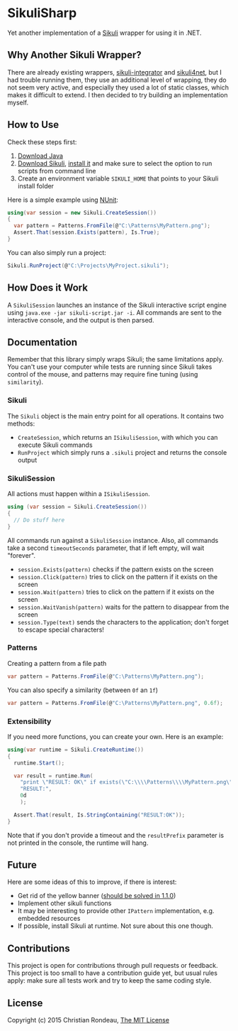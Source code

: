 # SikuliSharp

Yet another implementation of a [Sikuli](http://www.sikulix.com/) wrapper for using it in .NET.

## Why Another Sikuli Wrapper?

There are already existing wrappers, [sikuli-integrator](https://code.google.com/p/sikuli-integrator/) and [sikuli4net](http://sourceforge.net/projects/sikuli4net/), but I had trouble running them, they use an additional level of wrapping, they do not seem very active, and especially they used a lot of static classes, which makes it difficult to extend. I then decided to try building an implementation myself.

## How to Use

Check these steps first:

1. [Download Java](http://java.com/en/download/)
2. [Download Sikuli](https://launchpad.net/sikuli/+download), [install it](http://www.sikulix.com/quickstart.html) and make sure to select the option to run scripts from command line
3. Create an environment variable `SIKULI_HOME` that points to your Sikuli install folder

Here is a simple example using [NUnit](http://www.nunit.org/):

```c#
using(var session = new Sikuli.CreateSession())
{
  var pattern = Patterns.FromFile(@"C:\Patterns\MyPattern.png"); 
  Assert.That(session.Exists(pattern), Is.True);
}
```

You can also simply run a project:

```c#
Sikuli.RunProject(@"C:\Projects\MyProject.sikuli");
```

## How Does it Work

A `SikuliSession` launches an instance of the Sikuli interactive script engine using `java.exe -jar sikuli-script.jar -i`. All commands are sent to the interactive console, and the output is then parsed.

## Documentation

Remember that this library simply wraps Sikuli; the same limitations apply. You can't use your computer while tests are running since Sikuli takes control of the mouse, and patterns may require fine tuning (using `similarity`).

### Sikuli

The `Sikuli` object is the main entry point for all operations. It contains two methods:

* `CreateSession`, which returns an `ISikuliSession`, with which you can execute Sikuli commands
* `RunProject` which simply runs a `.sikuli` project and returns the console output

### SikuliSession

All actions must happen within a `ISikuliSession`.

```c#
using (var session = Sikuli.CreateSession())
{
  // Do stuff here
}
```

All commands run against a `SikuliSession` instance. Also, all commands take a second `timeoutSeconds` parameter, that if left empty, will wait "forever".

* `session.Exists(pattern)` checks if the pattern exists on the screen
* `session.Click(pattern)` tries to click on the pattern if it exists on the screen
* `session.Wait(pattern)` tries to click on the pattern if it exists on the screen
* `session.WaitVanish(pattern)` waits for the pattern to disappear from the screen
* `session.Type(text)` sends the characters to the application; don't forget to escape special characters!

### Patterns

Creating a pattern from a file path

```c#
var pattern = Patterns.FromFile(@"C:\Patterns\MyPattern.png"); 
```

You can also specify a similarity (between `0f` an `1f`)

```c#
var pattern = Patterns.FromFile(@"C:\Patterns\MyPattern.png", 0.6f); 
```

### Extensibility

If you need more functions, you can create your own. Here is an example:

```c#
using(var runtime = Sikuli.CreateRuntime())
{
  runtime.Start();

  var result = runtime.Run(
    "print \"RESULT: OK\" if exists(\"C:\\\\Patterns\\\\MyPattern.png\") else \"RESULT: FAIL\"",
    "RESULT:",
    0d
    );

  Assert.That(result, Is.StringContaining("RESULT:OK"));
}
```

Note that if you don't provide a timeout and the `resultPrefix` parameter is not printed in the console, the runtime will hang.

## Future

Here are some ideas of this to improve, if there is interest:

* Get rid of the yellow banner ([should be solved in 1.1.0](https://bugs.launchpad.net/sikuli/+bug/1221062))
* Implement other sikuli functions
* It may be interesting to provide other `IPattern` implementation, e.g. embedded resources
* If possible, install Sikuli at runtime. Not sure about this one though.

## Contributions

This project is open for contributions through pull requests or feedback. This project is too small to have a contribution guide yet, but usual rules apply: make sure all tests work and try to keep the same coding style.

## License

Copyright (c) 2015 Christian Rondeau, [The MIT License](LICENSE.md)
